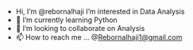- Hi, I’m @rebornalhaji
  I’m interested in Data Analysis
- 🌱 I’m currently learning Python
- 💞️ I’m looking to collaborate on Analysis
- 📫 How to reach me ... @Rebornalhaji1@gmail.com

<!---
rebornalhaji/rebornalhaji is a ✨ special ✨ repository because its `README.md` (this file) appears on your GitHub profile.
You can click the Preview link to take a look at your changes.
--->
